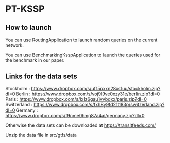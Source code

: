 # PT-KSSP

## How to launch

You can use RoutingApplication to launch random queries on the current network.

You can use BenchmarkingKsspApplication to launch the queries used for the benchmark in our paper.

## Links for the data sets

Stockholm : https://www.dropbox.com/s/uf15pxxn28xs1uu/stockholm.zip?dl=0
Berlin : https://www.dropbox.com/s/voj9l9ve0xzy31e/berlin.zip?dl=0
Paris : https://www.dropbox.com/s/lx1z6gau1vvbdxx/paris.zip?dl=0
Switzerland : https://www.dropbox.com/s/fxh8y9fd21t183p/switzerland.zip?dl=0
Germany : https://www.dropbox.com/s/f9nme0hmg87a4aj/germany.zip?dl=0

Otherwise the data sets can be downloaded at https://transitfeeds.com/

Unzip the data file in src/gtfs/data
